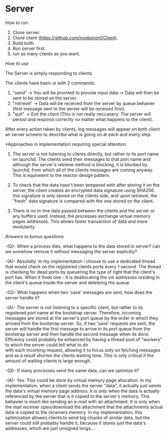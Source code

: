 # Server

*How to run*

1) Clone server.
2) Clone client (https://github.com/noobexon1/Client).
3) Build both.
4) Run server first.
5) run as many clients as you want.

*How to use*

The Server is simply responding to clients.

The clients have basic ui with 3 commands:

1) "send" -> You will be promted to provide input data -> Data will then be sent to be stored on the server.
2) "retrieve" -> Data will be received from the server by queue behavier (first message sent to the server will be received first).
3) "quit" -> Exit the client (This is not really neccasery. The server will persist and respond correctly no matter what happens to the client).

After every action taken by clients, log messages will appear on both client an server screens to describe what is going on at each and every step.

*Approaches in implementation requiring special attention:

1) The server is not listening to clients directly, but rather to its port name on launchd. 
The clients send their messages to that port name and although the server's retrieve method is blocking,
it is blocked by launchd, from which all of the clients messages are coming anyway. This is equivelent to the reactor design pattern.

2) To check that the data hasn't been tempered with after storing it on the server, the client creates an encrypted data signature
using SHA256. this signature is only stored on the clients side, and upon retrievel, the "fresh" data signature is compared with the 
one stored on the client.

3) There is no in-line data passed between the clients and the server or any buffers used. 
Instead, the processes exchange virtual memory pages addresses. This allows faster transaction of data and more modularity. 

*Answers to bonus questions*

-(Q)-
When a process dies, what happens to the data stored in server? can we somehow remove it without messaging the server explicitly?

-(A)- 
Absolutly. In my implementation i choose to use a dedicated thread that would check on the registered clients ports every 1 second.
The thread is checking for dead ports by queuering the type of right that the client's port has.
When it finds one - it is deallocating the vm addresses residing in the client's queue inside the server and deleteing the queue. 

-(Q)-
What happens when two 'save' messages are sent, how does the server handle it?	 

-(A)- 
The server is not listening to a specific client, but rather to its registered port name at the bootstrap server.
Therefore, incoming messages are stored at the server's port queue by the order in which they arrived from the bootstrap server.
So, if two 'save' requests are sent, the server will handle the first message to arrive in its port queue from the bootstrap server and then
handle the second message when its done. 
Efficency could probably be enhanced by having a thread pool of "workers" to which the server could tell what to do  
with each incoming request, allowing it to focus only on fetching messages and as a result shorten the clients waiting time.
This is only critical if the amount of waiting clients is large enough.

-(Q)- If many processes send the same data, can we optimize it?

-(A)-
Yes. This could be done by virtual memory page allocation. 
In my implementation, when a client sends the server "data", it actually just sends the data's virtual memory page address.
It is only when the data is actually referenced by the server that is it copied to the server's memory. 
This behavier is much like sending an e-mail with an attachment. It is only when the mail receiver open/download the attachment that 
the attachments actual data is copied to the receivers memory.
In my implementation, this optimization allowes clients to send big chunks of similar data, but the server could still probably handle it,
because it stores just the data's addresses, which are just unsigned longs... 

